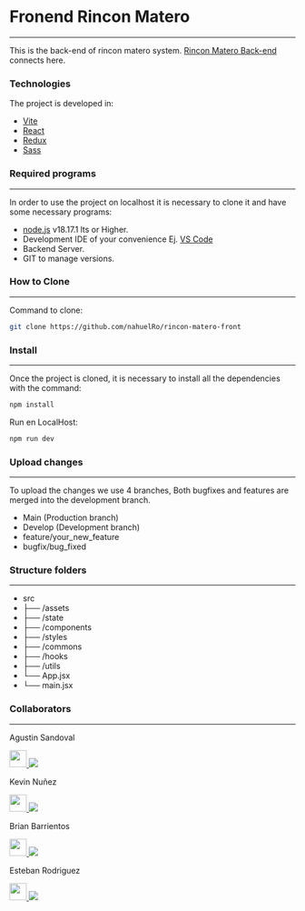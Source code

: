 # Fronend Rincon Matero
---

This is the back-end of rincon matero system. [Rincon Matero Back-end](https://github.com/nahuelRo/rincon-matero-back) connects here.

### Technologies
The project is developed in:
   
* [Vite](https://vitejs.dev/) 
* [React](https://es.react.dev/) 
* [Redux](https://es.redux.js.org/) 
* [Sass](https://sass-lang.com/) 


### Required programs
---

In order to use the project on localhost it is necessary to clone it and have some necessary programs:

 * [node.js](https://nodejs.org/es) v18.17.1 lts or Higher.
 * Development IDE of your convenience Ej. [VS Code](https://code.visualstudio.com/)
 * Backend Server.
 * GIT to manage versions.

### How to Clone
---

Command to clone:

```bash
git clone https://github.com/nahuelRo/rincon-matero-front
```

### Install
---

Once the project is cloned, it is necessary to install all the dependencies with the command:

```bash
npm install
```

Run en LocalHost:

```bash
npm run dev
```

### Upload changes
---

To upload the changes we use 4 branches, Both bugfixes and features are merged into the development branch.

* Main (Production branch)
* Develop (Development branch)
* feature/your_new_feature 
* bugfix/bug_fixed 


### Structure folders
---

- src
- ├── /assets
- ├── /state
- ├── /components
- ├── /styles
- ├── /commons
- ├── /hooks
- ├── /utils
- └── App.jsx
- └── main.jsx



### Collaborators
---

<p>
Agustin Sandoval
</p>

<a href="https://github.com/Tute22">
<img width="30px" src="https://github.githubassets.com/images/modules/logos_page/GitHub-Mark.png"/>
</a>
<a href="https://www.linkedin.com/in/agustín-andres-sandoval-641950267/"><img src="https://camo.githubusercontent.com/c318b8d5ea2738bfb4338350dac7111fffc9442ce501546075579402de82e024/68747470733a2f2f637573746f6d2d69636f6e2d6261646765732e64656d6f6c61622e636f6d2f62616467652f2d4c696e6b6564696e2d626c75653f7374796c653d666f722d7468652d6261646765266c6f676f436f6c6f723d7768697465266c6f676f3d6c696e6b6564696e"/></a>



<p>
Kevin Nuñez
</p>
<a href="https://github.com/b1ractive">
<img width="30px" src="https://github.githubassets.com/images/modules/logos_page/GitHub-Mark.png"/>
</a>
<a href="https://www.linkedin.com/in/kevin-nuñez-455054214/"><img src="https://camo.githubusercontent.com/c318b8d5ea2738bfb4338350dac7111fffc9442ce501546075579402de82e024/68747470733a2f2f637573746f6d2d69636f6e2d6261646765732e64656d6f6c61622e636f6d2f62616467652f2d4c696e6b6564696e2d626c75653f7374796c653d666f722d7468652d6261646765266c6f676f436f6c6f723d7768697465266c6f676f3d6c696e6b6564696e"/></a>


<p>
Brian Barrientos
</p>

<a href="https://github.com/BrianBts">
<img width="30px" src="https://github.githubassets.com/images/modules/logos_page/GitHub-Mark.png"/>
</a>
<a href="https://www.linkedin.com/in/braian-barrientos-49591112a/"><img src="https://camo.githubusercontent.com/c318b8d5ea2738bfb4338350dac7111fffc9442ce501546075579402de82e024/68747470733a2f2f637573746f6d2d69636f6e2d6261646765732e64656d6f6c61622e636f6d2f62616467652f2d4c696e6b6564696e2d626c75653f7374796c653d666f722d7468652d6261646765266c6f676f436f6c6f723d7768697465266c6f676f3d6c696e6b6564696e"/></a>

<p>
Esteban Rodriguez
</p>

<a href="https://github.com/nahuelRo">
<img width="30px" src="https://github.githubassets.com/images/modules/logos_page/GitHub-Mark.png"/>
</a>
<a href="https://www.linkedin.com/in/esteban-nahuel-rodriguez-514775203/"><img src="https://camo.githubusercontent.com/c318b8d5ea2738bfb4338350dac7111fffc9442ce501546075579402de82e024/68747470733a2f2f637573746f6d2d69636f6e2d6261646765732e64656d6f6c61622e636f6d2f62616467652f2d4c696e6b6564696e2d626c75653f7374796c653d666f722d7468652d6261646765266c6f676f436f6c6f723d7768697465266c6f676f3d6c696e6b6564696e"/></a>
